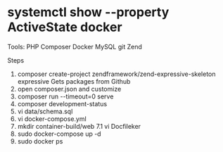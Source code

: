 # systemctl show --property ActiveState docker
Tools:
	PHP
	Composer
	Docker
	MySQL
	git
	Zend


Steps
1. composer create-project zendframework/zend-expressive-skeleton expressive
	Gets packages from Github
2. open composer.json and customize
3. composer run --timeout=0 serve
4. composer development-status
5. vi data/schema.sql
6. vi docker-compose.yml
7. mkdir container-build/web
	7.1 vi Docfileker
8. sudo  docker-compose up -d
9. sudo docker ps